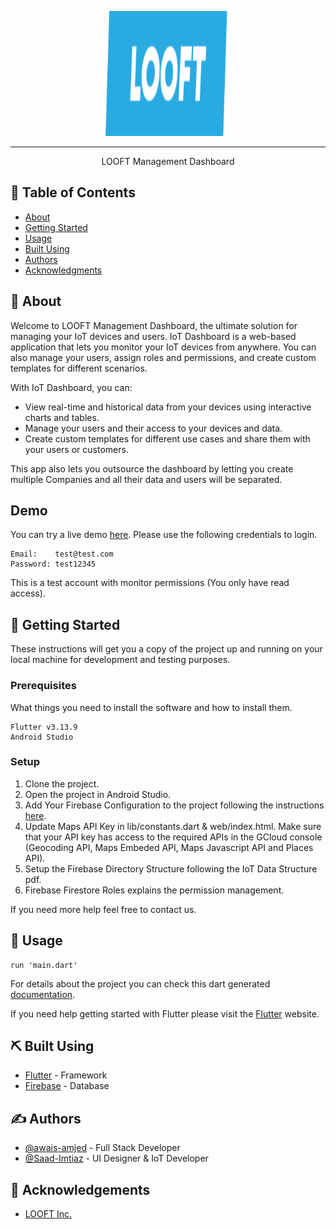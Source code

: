 <p align="center">
  <a href="" rel="noopener">
 <img width=200px height=200px src="https://raw.githubusercontent.com/awais-amjed/images/4c3de5354d477c0daeac868664cd3ae3311a02b3/logo.svg" alt="Project logo"></a>
</p>

---

<p align="center"> LOOFT Management Dashboard
    <br>
</p>

## 📝 Table of Contents
- [About](#about)
- [Getting Started](#getting_started)
- [Usage](#usage)
- [Built Using](#built_using)
- [Authors](#authors)
- [Acknowledgments](#acknowledgement)

## 🧐 About <a name = "about"></a>
Welcome to LOOFT Management Dashboard, the ultimate solution for managing your IoT devices and users. IoT Dashboard is a web-based application that lets you monitor your IoT devices from anywhere. You can also manage your users, assign roles and permissions, and create custom templates for different scenarios.

With IoT Dashboard, you can:

- View real-time and historical data from your devices using interactive charts and tables.
- Manage your users and their access to your devices and data.
- Create custom templates for different use cases and share them with your users or customers.

This app also lets you outsource the dashboard by letting you create multiple Companies and all their data and users will be separated.

## Demo
You can try a live demo [here](https://looft-dashboard.web.app/). Please use the following credentials to login.

```
Email:    test@test.com
Password: test12345
```
This is a test account with monitor permissions (You only have read access).

## 🏁 Getting Started <a name = "getting_started"></a>
These instructions will get you a copy of the project up and running on your local machine for development and testing purposes.

### Prerequisites
What things you need to install the software and how to install them.

```
Flutter v3.13.9
Android Studio
```

### Setup

1. Clone the project.
2. Open the project in Android Studio.
3. Add Your Firebase Configuration to the project following the instructions [here](https://firebase.google.com/docs/flutter/setup?platform=web).
4. Update Maps API Key in lib/constants.dart & web/index.html. Make sure that your API key has access to the required APIs in the GCloud console (Geocoding API, Maps Embeded API, Maps Javascript API and Places API).
5. Setup the Firebase Directory Structure following the IoT Data Structure pdf.
6. Firebase Firestore Roles explains the permission management.

If you need more help feel free to contact us.

## 🎈 Usage <a name="usage"></a>
```
run 'main.dart'
```

For details about the project you can check this dart generated [documentation](https://looft-dashboard-doc.web.app/).

If you need help getting started with Flutter please visit the [Flutter](https://docs.flutter.dev/get-started/install) website.

## ⛏️ Built Using <a name = "built_using"></a>
- [Flutter](https://flutter.dev/) - Framework
- [Firebase](https://firebase.google.com/) - Database

## ✍️ Authors <a name = "authors"></a>
- [@awais-amjed](https://github.com/awais-amjed) - Full Stack Developer
- [@Saad-Imtiaz](https://github.com/Saad-Imtiaz) - UI Designer & IoT Developer

## 🎉 Acknowledgements <a name = "acknowledgement"></a>
- [LOOFT Inc.](https://github.com/LOOFTInc)
